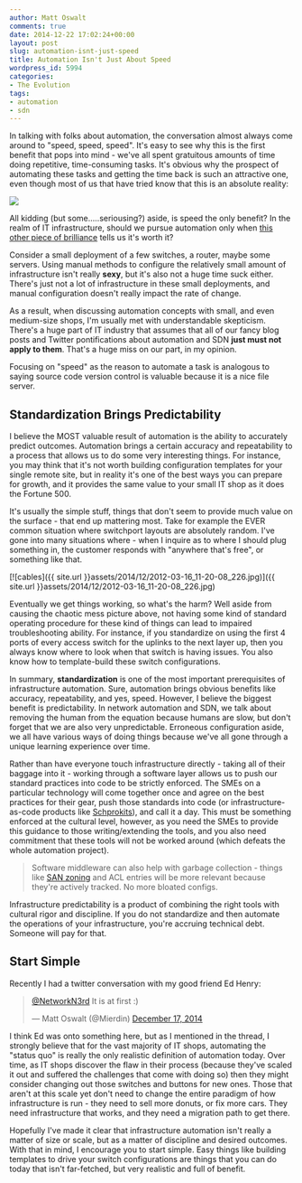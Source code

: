 ```yaml
---
author: Matt Oswalt
comments: true
date: 2014-12-22 17:02:24+00:00
layout: post
slug: automation-isnt-just-speed
title: Automation Isn't Just About Speed
wordpress_id: 5994
categories:
- The Evolution
tags:
- automation
- sdn
---
```


In talking with folks about automation, the conversation almost always come around to "speed, speed, speed". It's easy to see why this is the first benefit that pops into mind - we've all spent gratuitous amounts of time doing repetitive, time-consuming tasks. It's obvious why the prospect of automating these tasks and getting the time back is such an attractive one, even though most of us that have tried know that this is an absolute reality:

[![](http://imgs.xkcd.com/comics/automation.png)](http://imgs.xkcd.com/comics/automation.png)

All kidding (but some.....seriousing?) aside, is speed the only benefit? In the realm of IT infrastructure, should we pursue automation only when [this other piece of brilliance](http://xkcd.com/1205/) tells us it's worth it?

Consider a small deployment of a few switches, a router, maybe some servers. Using manual methods to configure the relatively small amount of infrastructure isn't really **sexy**, but it's also not a huge time suck either. There's just not a lot of infrastructure in these small deployments, and manual configuration doesn't really impact the rate of change.

As a result, when discussing automation concepts with small, and even medium-size shops, I'm usually met with understandable skepticism. There's a huge part of IT industry that assumes that all of our fancy blog posts and Twitter pontifications about automation and SDN **just must not apply to them**. That's a huge miss on our part, in my opinion.

Focusing on "speed" as the reason to automate a task is analogous to saying source code version control is valuable because it is a nice file server.

## Standardization Brings Predictability

I believe the MOST valuable result of automation is the ability to accurately predict outcomes. Automation brings a certain accuracy and repeatability to a process that allows us to do some very interesting things. For instance, you may think that it's not worth building configuration templates for your single remote site, but in reality it's one of the best ways you can prepare for growth, and it provides the same value to your small IT shop as it does the Fortune 500.

It's usually the simple stuff, things that don't seem to provide much value on the surface - that end up mattering most. Take for example the EVER common situation where switchport layouts are absolutely random. I've gone into many situations where - when I inquire as to where I should plug something in, the customer responds with "anywhere that's free", or something like that.

[![cables]({{ site.url }}assets/2014/12/2012-03-16_11-20-08_226.jpg)]({{ site.url }}assets/2014/12/2012-03-16_11-20-08_226.jpg)

Eventually we get things working, so what's the harm? Well aside from causing the chaotic mess picture above, not having some kind of standard operating procedure for these kind of things can lead to impaired troubleshooting ability. For instance, if you standardize on using the first 4 ports of every access switch for the uplinks to the next layer up, then you always know where to look when that switch is having issues. You also know how to template-build these switch configurations.

In summary, **standardization** is one of the most important prerequisites of infrastructure automation. Sure, automation brings obvious benefits like accuracy, repeatability, and yes, speed. However, I believe the biggest benefit is predictability. In network automation and SDN, we talk about removing the human from the equation because humans are slow, but don't forget that we are also very unpredictable. Erroneous configuration aside, we all have various ways of doing things because we've all gone through a unique learning experience over time.

Rather than have everyone touch infrastructure directly - taking all of their baggage into it - working through a software layer allows us to push our standard practices into code to be strictly enforced. The SMEs on a particular technology will come together once and agree on the best practices for their gear, push those standards into code (or infrastructure-as-code products like [Schprokits](http://www.schprokits.com/)), and call it a day. This must be something enforced at the cultural level, however, as you need the SMEs to provide this guidance to those writing/extending the tools, and you also need commitment that these tools will not be worked around (which defeats the whole automation project).

> Software middleware can also help with garbage collection - things like [SAN zoning](http://keepingitclassless.net/2014/12/automating-san-zoning-schprokits/) and ACL entries will be more relevant because they're actively tracked. No more bloated configs.

Infrastructure predictability is a product of combining the right tools with cultural rigor and discipline. If you do not standardize and then automate the operations of your infrastructure, you're accruing technical debt. Someone will pay for that.

## Start Simple

Recently I had a twitter conversation with my good friend Ed Henry:

<blockquote class="twitter-tweet" lang="en"><p lang="en" dir="ltr"><a href="https://twitter.com/NetworkN3rd">@NetworkN3rd</a> It is at first :)</p>&mdash; Matt Oswalt (@Mierdin) <a href="https://twitter.com/Mierdin/status/545293359137705985">December 17, 2014</a></blockquote>
<script async src="//platform.twitter.com/widgets.js" charset="utf-8"></script>

I think Ed was onto something here, but as I mentioned in the thread, I strongly believe that for the vast majority of IT shops, automating the "status quo" is really the only realistic definition of automation today. Over time, as IT shops discover the flaw in their process (because they've scaled it out and suffered the challenges that come with doing so) then they might consider changing out those switches and buttons for new ones. Those that aren't at this scale yet don't need to change the entire paradigm of how infrastructure is run - they need to sell more donuts, or fix more cars. They need infrastructure that works, and they need a migration path to get there.

Hopefully I've made it clear that infrastructure automation isn't really a matter of size or scale, but as a matter of discipline and desired outcomes. With that in mind, I encourage you to start simple. Easy things like building templates to drive your switch configurations are things that you can do today that isn't far-fetched, but very realistic and full of benefit.
